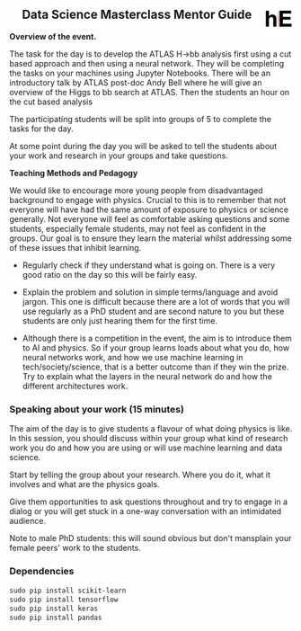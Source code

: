 <h2 align = 'center'> Data Science Masterclass Mentor Guide <img src="../notebooks/images/logo-black.png" width="50" align = 'right'/> </h2>

**Overview of the event.**

The task for the day is to develop the ATLAS H->bb analysis first using a cut based approach and then using a neural network. They will be completing the tasks on your machines using Jupyter Notebooks. There will be an introductory talk by ATLAS post-doc Andy Bell where he will give an overview of the Higgs to bb search at ATLAS. Then the students an hour on the cut based analysis

The participating students will be split into groups of 5 to complete the tasks for the day.

At some point during the day you will be asked to tell the students about your work and research in your groups and take questions.

**Teaching Methods and Pedagogy**

We would like to encourage more young people from disadvantaged background to engage with physics. Crucial to this is to remember that not everyone will have had the same amount of exposure to physics or science generally. Not everyone will feel as comfortable asking questions and some students, especially female students, may not feel as confident in the groups. Our goal is to ensure they learn the material whilst addressing some of these issues that inhibit learning.

* Regularly check if they understand what is going on. There is a very good ratio on the day so this will be fairly easy.

* Explain the problem and solution in simple terms/language and avoid jargon. This one is difficult because there are a lot of words that you will use regularly as a PhD student and are second nature to you but these students are only just hearing them for the first time.

* Although there is a competition in the event, the aim is to introduce them to AI and physics. So if your group learns loads about what you do, how neural networks work, and how we use machine learning in tech/society/science, that is a better outcome than if they win the prize. Try to explain what the layers in the neural network do and how the different architectures work.

### Speaking about your work (15 minutes)

The aim of the day is to give students a flavour of what doing physics is like. In this session, you should discuss within your group what kind of research work you do and how you are using or will use machine learning and data science.

Start by telling the group about your research. Where you do it, what it involves and what are the physics goals.

Give them opportunities to ask questions throughout and try to engage in a dialog or you will get stuck in a one-way conversation with an intimidated audience.

Note to male PhD students: this will sound obvious but don't mansplain your female peers' work to the students.

### Dependencies
```
sudo pip install scikit-learn
sudo pip install tensorflow
sudo pip install keras
sudo pip install pandas
```
